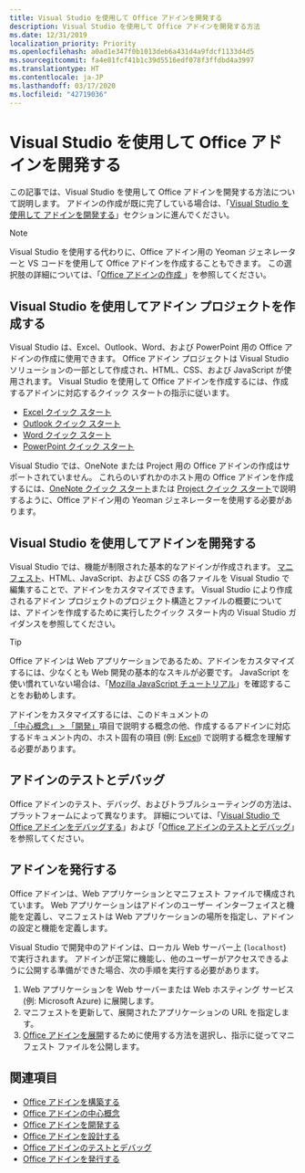```yaml
---
title: Visual Studio を使用して Office アドインを開発する
description: Visual Studio を使用して Office アドインを開発する方法
ms.date: 12/31/2019
localization_priority: Priority
ms.openlocfilehash: a0ad1e347f0b1013deb6a431d4a9fdcf1133d4d5
ms.sourcegitcommit: fa4e81fcf41b1c39d5516edf078f3ffdbd4a3997
ms.translationtype: HT
ms.contentlocale: ja-JP
ms.lasthandoff: 03/17/2020
ms.locfileid: "42719036"
---
```

# <a name="develop-office-add-ins-with-visual-studio"></a>Visual Studio を使用して Office アドインを開発する

この記事では、Visual Studio を使用して Office アドインを開発する方法について説明します。 アドインの作成が既に完了している場合は、「[Visual Studio を使用して アドインを開発する](#develop-the-add-in-using-visual-studio)」セクションに進んでください。

> [!NOTE]
> Visual Studio を使用する代わりに、Office アドイン用の Yeoman ジェネレーターと VS コードを使用して Office アドインを作成することもできます。 この選択肢の詳細については、「[Office アドインの作成 ](../overview/office-add-ins-fundamentals.md#creating-an-office-add-in)」を参照してください。

## <a name="create-the-add-in-project-using-visual-studio"></a>Visual Studio を使用してアドイン プロジェクトを作成する

Visual Studio は、Excel、Outlook、Word、および PowerPoint 用の Office アドインの作成に使用できます。 Office アドイン プロジェクトは Visual Studio ソリューションの一部として作成され、HTML、CSS、および JavaScript が使用されます。 Visual Studio を使用して Office アドインを作成するには、作成するアドインに対応するクイック スタートの指示に従います。

- [Excel クイック スタート](../quickstarts/excel-quickstart-jquery.md?tabs=visualstudio)
- [Outlook クイック スタート](../quickstarts/outlook-quickstart.md?tabs=visualstudio)
- [Word クイック スタート](../quickstarts/word-quickstart.md?tabs=visualstudio)
- [PowerPoint クイック スタート](../quickstarts/powerpoint-quickstart.md?tabs=visualstudio)

Visual Studio では、OneNote または Project 用の Office アドインの作成はサポートされていません。 これらのいずれかのホスト用の Office アドインを作成するには、[OneNote クイック スタート](../quickstarts/onenote-quickstart.md)または [Project クイック スタート](../quickstarts/project-quickstart.md)で説明するように、Office アドイン用の Yeoman ジェネレーターを使用する必要があります。

## <a name="develop-the-add-in-using-visual-studio"></a>Visual Studio を使用してアドインを開発する

Visual Studio では、機能が制限された基本的なアドインが作成されます。 [マニフェスト](add-in-manifests.md)、HTML、JavaScript、および CSS の各ファイルを Visual Studio で編集することで、アドインをカスタマイズできます。 Visual Studio により作成されるアドイン プロジェクトのプロジェクト構造とファイルの概要については、アドインを作成するために実行したクイック スタート内の Visual Studio ガイダンスを参照してください。 

> [!TIP]
> Office アドインは Web アプリケーションであるため、アドインをカスタマイズするには、少なくとも Web 開発の基本的なスキルが必要です。 JavaScript を使い慣れていない場合は、「[Mozilla JavaScript チュートリアル](https://developer.mozilla.org/docs/Web/JavaScript/Guide/Introduction)」を確認することをお勧めします。

アドインをカスタマイズするには、このドキュメントの[「中心概念」 > 「開発」](develop-overview.md)項目で説明する概念の他、作成するるアドインに対応するドキュメント内の、ホスト固有の項目 (例: [Excel](../excel/index.md)) で説明する概念を理解する必要があります。 

## <a name="test-and-debug-the-add-in"></a>アドインのテストとデバッグ

Office アドインのテスト、デバッグ、およびトラブルシューティングの方法は、プラットフォームによって異なります。 詳細については、「[Visual Studio で Office アドインをデバッグする](debug-office-add-ins-in-visual-studio.md)」および「[Office アドインのテストとデバッグ](../testing/test-debug-office-add-ins.md)」を参照してください。

## <a name="publish-the-add-in"></a>アドインを発行する

Office アドインは、Web アプリケーションとマニフェスト ファイルで構成されています。 Web アプリケーションはアドインのユーザー インターフェイスと機能を定義し、マニフェストは Web アプリケーションの場所を指定し、アドインの設定と機能を定義します。

Visual Studio で開発中のアドインは、ローカル Web サーバー上 (`localhost`) で実行されます。 アドインが正常に機能し、他のユーザーがアクセスできるように公開する準備ができた場合、次の手順を実行する必要があります。

1. Web アプリケーションを Web サーバーまたは Web ホスティング サービス (例: Microsoft Azure) に展開します。
2. マニフェストを更新して、展開されたアプリケーションの URL を指定します。 
3. [Office アドインを展開](../publish/publish.md)するために使用する方法を選択し、指示に従ってマニフェスト ファイルを公開します。

## <a name="see-also"></a>関連項目

- [Office アドインを構築する](../overview/office-add-ins-fundamentals.md)
- [Office アドインの中心概念](../overview/core-concepts-office-add-ins.md)
- [Office アドインを開発する](../develop/develop-overview.md)
- [Office アドインを設計する](../design/add-in-design.md)
- [Office アドインのテストとデバッグ](../testing/test-debug-office-add-ins.md)
- [Office アドインを発行する](../publish/publish.md)